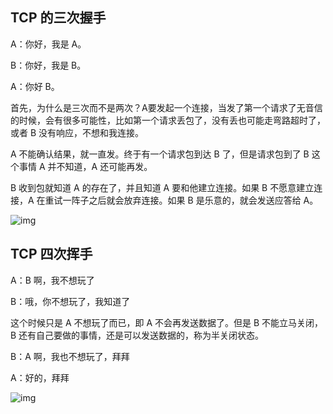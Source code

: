 ## TCP 的三次握手

A：你好，我是 A。

B：你好，我是 B。

A：你好 B。

首先，为什么是三次而不是两次？A要发起一个连接，当发了第一个请求了无音信的时候，会有很多可能性，比如第一个请求丢包了，没有丢也可能走弯路超时了，或者 B 没有响应，不想和我连接。

A 不能确认结果，就一直发。终于有一个请求包到达 B 了，但是请求包到了 B 这个事情 A 并不知道，A 还可能再发。

B 收到包就知道 A 的存在了，并且知道 A 要和他建立连接。如果 B 不愿意建立连接，A 在重试一阵子之后就会放弃连接。如果 B 是乐意的，就会发送应答给 A。

![img](https://static001.geekbang.org/resource/image/c0/08/c067fe62f49e8152368c7be9d91adc08.jpg)

## TCP 四次挥手

A：B 啊，我不想玩了

B：哦，你不想玩了，我知道了

这个时候只是 A 不想玩了而已，即 A 不会再发送数据了。但是 B 不能立马关闭，B 还有自己要做的事情，还是可以发送数据的，称为半关闭状态。

B：A 啊，我也不想玩了，拜拜

A：好的，拜拜

![img](https://static001.geekbang.org/resource/image/bf/13/bf1254f85d527c77cc4088a35ac11d13.jpg)